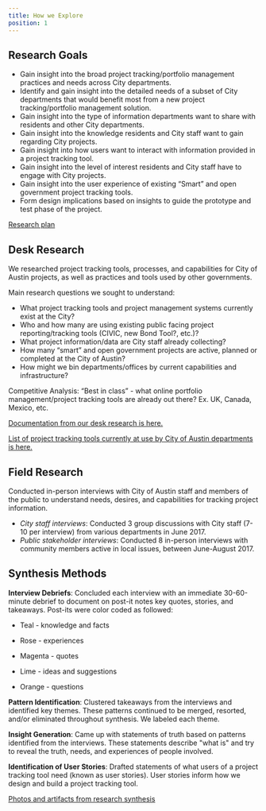 ```yaml
---
title: How we Explore
position: 1
---
```


## Research Goals

* Gain insight into the broad project tracking/portfolio management practices and needs across City departments.
* Identify and gain insight into the detailed needs of a subset of City departments that would benefit most from a new project tracking/portfolio management solution.
* Gain insight into the type of information departments want to share with residents and other City departments.
* Gain insight into the knowledge residents and City staff want to gain regarding City projects.
* Gain insight into how users want to interact with information provided in a project tracking tool.
* Gain insight into the level of interest residents and City staff have to engage with City projects.
* Gain insight into the user experience of existing “Smart” and open government project tracking tools.
* Form design implications based on insights to guide the prototype and test phase of the project.

[Research plan](https://docs.google.com/document/d/1ugKx_uL9V4POJchWPxH-zygXygthzFgHSVQ4Xahiu3o/pub)

## Desk Research

We researched project tracking tools, processes, and capabilities for City of Austin projects, as well as practices and tools used by other governments.

Main research questions we sought to understand:

* What project tracking tools and project management systems currently exist at the City?
* Who and how many are using existing public facing project reporting/tracking tools (CIVIC, new Bond Tool?, etc.)?
* What project information/data are City staff already collecting?
* How many “smart” and open government projects are active, planned or completed at the City of Austin?
* How might we bin departments/offices by current capabilities and infrastructure?

Competitive Analysis: “Best in class” - what online portfolio management/project tracking tools are already out there? Ex. UK, Canada, Mexico, etc.

[Documentation from our desk research is here.](https://docs.google.com/document/d/1gqTh6j8l-jw0ju10X9DLdvwVuNwFbHPPNFbC9sUS414/edit?usp=sharing)

[List of project tracking tools currently at use by City of Austin departments is here.](https://airtable.com/shrv3psTrtf6mXAOH/tbldwDPGvhyE07dxQ/viwv60rsecNRcK1NP)

## Field Research

Conducted in-person interviews with City of Austin staff and members of the public to understand needs, desires, and capabilities for tracking project information.

* *City staff interviews*: Conducted 3 group discussions with City staff (7-10 per interview) from various departments in June 2017.
* *Public stakeholder interviews*: Conducted 8 in-person interviews with community members active in local issues, between June-August 2017.

## Synthesis Methods

**Interview Debriefs**: Concluded each interview with an immediate 30-60-minute debrief to document on post-it notes key quotes, stories, and takeaways. Post-its were color coded as followed:

* Teal - knowledge and facts

* Rose - experiences

* Magenta - quotes

* Lime - ideas and suggestions

* Orange - questions

**Pattern Identification**: Clustered takeaways from the interviews and identified key themes. These patterns continued to be merged, resorted, and/or eliminated throughout synthesis. We labeled each theme.

**Insight Generation**: Came up with statements of truth based on patterns identified from the interviews. These statements describe "what is" and try to reveal the truth, needs, and experiences of people involved.

**Identification of User Stories**: Drafted statements of what users of a project tracking tool need (known as user stories). User stories inform how we design and build a project tracking tool.

[Photos and artifacts from research synthesis](https://drive.google.com/drive/folders/0B6sCjeOkriUaWWtXRnlKME1wNDQ?usp=sharing)
